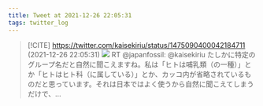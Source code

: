 ```yaml
---
title: Tweet at 2021-12-26 22:05:31
tags: twitter_log
---
```


> [!CITE] https://twitter.com/kaisekiriu/status/1475090400042184711 (2021-12-26 22:05:31)
> ![](https://twitter.com/kaisekiriu/status/1475090400042184711)
> RT @japanfossil: @kaisekiriu たしかに特定のグループ名だと自然に聞こえますね。私は「ヒトは哺乳類（の一種）」とか「ヒトはヒト科（に属している）」とか、カッコ内が省略されているものだと思っています。それは日本ではよく使うから自然に聞こえてしまうだけで、…
